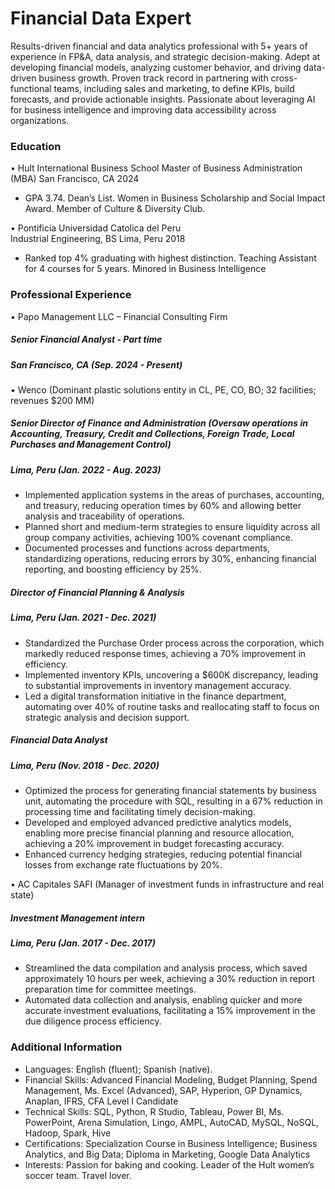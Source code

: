 # Financial Data Expert

Results-driven financial and data analytics professional with 5+ years of experience in FP&A, data analysis, and strategic decision-making. Adept at developing financial models, analyzing customer behavior, and driving data-driven business growth. Proven track record in partnering with cross-functional teams, including sales and marketing, to define KPIs, build forecasts, and provide actionable insights. Passionate about leveraging AI for business intelligence and improving data accessibility across organizations.

### Education

•	Hult International Business School
Master of Business Administration (MBA)
San Francisco, CA 2024

-	GPA 3.74. Dean’s List. Women in Business Scholarship and Social Impact Award. Member of Culture & Diversity Club.

•	Pontificia Universidad Catolica del Peru	
Industrial Engineering, BS
Lima, Peru 2018

-	Ranked top 4% graduating with highest distinction. Teaching Assistant for 4 courses for 5 years. Minored in Business Intelligence

### Professional Experience

•	Papo Management LLC – Financial Consulting Firm

##### Senior Financial Analyst - Part time
##### San Francisco, CA (Sep. 2024 - Present)

•	Wenco (Dominant plastic solutions entity in CL, PE, CO, BO; 32 facilities; revenues $200 MM)	

##### Senior Director of Finance and Administration (Oversaw operations in Accounting, Treasury, Credit and Collections, Foreign Trade, Local Purchases and Management Control)
##### Lima, Peru (Jan. 2022 - Aug. 2023)

- Implemented application systems in the areas of purchases, accounting, and treasury, reducing operation times by 60% and allowing better analysis and traceability of operations.
-	Planned short and medium-term strategies to ensure liquidity across all group company activities, achieving 100% covenant compliance.
-	Documented processes and functions across departments, standardizing operations, reducing errors by 30%, enhancing financial reporting, and boosting efficiency by 25%.

##### Director of Financial Planning & Analysis
##### Lima, Peru (Jan. 2021 - Dec. 2021)

-	Standardized the Purchase Order process across the corporation, which markedly reduced response times, achieving a 70% improvement in efficiency.
-	Implemented inventory KPIs, uncovering a $600K discrepancy, leading to substantial improvements in inventory management accuracy. 
-	Led a digital transformation initiative in the finance department, automating over 40% of routine tasks and reallocating staff to focus on strategic analysis and decision support.

##### Financial Data Analyst
##### Lima, Peru (Nov. 2018 - Dec. 2020)

-	Optimized the process for generating financial statements by business unit, automating the procedure with SQL, resulting in a 67% reduction in processing time and facilitating timely decision-making.
-	Developed and employed advanced predictive analytics models, enabling more precise financial planning and resource allocation, achieving a 20% improvement in budget forecasting accuracy.
-	Enhanced currency hedging strategies, reducing potential financial losses from exchange rate fluctuations by 20%. 

•	AC Capitales SAFI (Manager of investment funds in infrastructure and real state)

##### Investment Management intern
##### Lima, Peru (Jan. 2017 - Dec. 2017)

-	Streamlined the data compilation and analysis process, which saved approximately 10 hours per week, achieving a 30% reduction in report preparation time for committee meetings.
-	Automated data collection and analysis, enabling quicker and more accurate investment evaluations, facilitating a 15% improvement in the due diligence process efficiency.

### Additional Information

- Languages: English (fluent); Spanish (native).
- Financial Skills: Advanced Financial Modeling, Budget Planning, Spend Management, Ms. Excel (Advanced), SAP, Hyperion, GP Dynamics, Anaplan, IFRS, CFA Level I Candidate
- Technical Skills: SQL, Python, R Studio, Tableau, Power BI, Ms. PowerPoint, Arena Simulation, Lingo, AMPL, AutoCAD, MySQL, NoSQL, Hadoop, Spark, Hive
- Certifications: Specialization Course in Business Intelligence; Business Analytics, and Big Data; Diploma in Marketing, Google Data Analytics
- Interests: Passion for baking and cooking. Leader of the Hult women’s soccer team. Travel lover.
